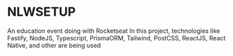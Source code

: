 # NLWSETUP

An education event doing with Rocketseat
In this project, technologies like Fastify, NodeJS, Typescript, PrismaORM, Tailwind, PostCSS, ReactJS, React Native, and other are being used

